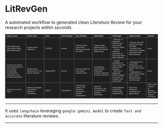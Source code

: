 # LitRevGen

A automated workflow to generated clean _Literature Review_ for your research projects _within seconds_.

![Output](./output.png)

---

It uses `langchain` leveraging `google gemini model` to create `fast and accurate` literature reviews.

---
